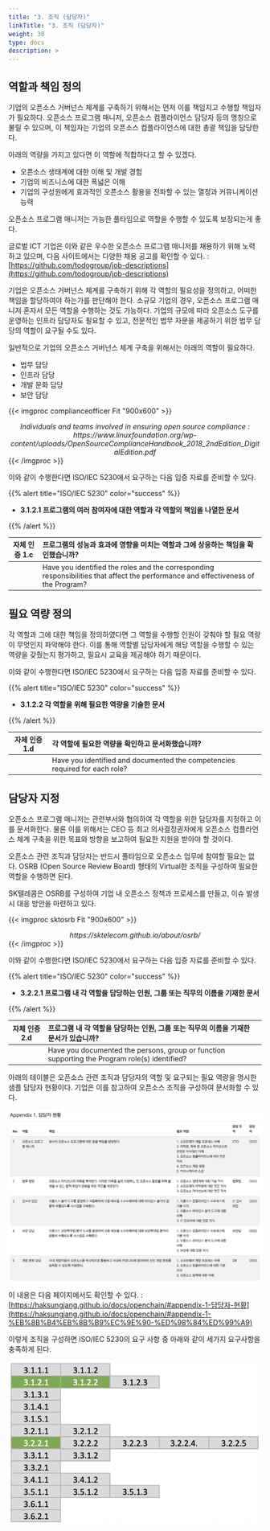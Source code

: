 ```yaml
---
title: "3. 조직 (담당자)"
linkTitle: "3. 조직 (담당자)"
weight: 30
type: docs
description: >
---
```


## 역할과 책임 정의

기업의 오픈소스 거버넌스 체계를 구축하기 위해서는 먼저 이를 책임지고 수행할 책임자가 필요하다. 오픈소스 프로그램 매니저, 오픈소스 컴플라이언스 담당자 등의 명칭으로 불릴 수 있으며, 이 책임자는 기업의 오픈소스 컴플라이언스에 대한 총괄 책임을 담당한다. 

아래의 역량을 가지고 있다면 이 역할에 적합하다고 할 수 있겠다. 

- 오픈소스 생태계에 대한 이해 및 개발 경험
- 기업의 비즈니스에 대한 폭넓은 이해
- 기업의 구성원에게 효과적인 오픈소스 활용을 전파할 수 있는 열정과 커뮤니케이션 능력

오픈소스 프로그램 매니저는 가능한 풀타임으로 역할을 수행할 수 있도록 보장되는게 좋다. 

글로벌 ICT 기업은 이와 같은 우수한 오픈소스 프로그램 매니저를 채용하기 위해 노력하고 있으며, 다음 사이트에서는 다양한 채용 공고를 확인할 수 있다. : [https://github.com/todogroup/job-descriptions](https://github.com/todogroup/job-descriptions)

기업은 오픈소스 거버넌스 체계를 구축하기 위해 각 역할의 필요성을 정의하고, 어떠한 책임을 할당하여야 하는가를 판단해야 한다. 소규모 기업의 경우, 오픈소스 프로그램 매니저 혼자서 모든 역할을 수행하는 것도 가능하다. 기업의 규모에 따라 오픈소스 도구를 운영하는 인프라 담당자도 필요할 수 있고, 전문적인 법무 자문을 제공하기 위한 법무 담당의 역할이 요구될 수도 있다. 

일반적으로 기업의 오픈소스 거버넌스 체계 구축을 위해서는 아래의 역할이 필요하다. 

- 법무 담당
- 인프라 담당
- 개발 문화 담당
- 보안 담당

{{< imgproc complianceofficer Fit "900x600" >}}
<center><i>Individuals and teams involved in ensuring open source compliance : https://www.linuxfoundation.org/wp-content/uploads/OpenSourceComplianceHandbook_2018_2ndEdition_DigitalEdition.pdf</i></center>
{{< /imgproc >}}

이와 같이 수행한다면 ISO/IEC 5230에서 요구하는 다음 입증 자료를 준비할 수 있다.

{{% alert title="ISO/IEC 5230" color="success" %}}

* <b>3.1.2.1 프로그램의 여러 참여자에 대한 역할과 각 역할의 책임을 나열한 문서</b>

{{% /alert %}}

| 자체 인증 1.c  | 프로그램의 성능과 효과에 영향을 미치는 역할과 그에 상응하는 책임을 확인했습니까? |
|---|:---|
|  | Have you identified the roles and the corresponding responsibilities that affect the performance and effectiveness of the Program? |

## 필요 역량 정의

각 역할과 그에 대한 책임을 정의하였다면 그 역할을 수행할 인원이 갖춰야 할 필요 역량이 무엇인지 파악해야 한다. 이를 통해 역할별 담당자에게 해당 역할을 수행할 수 있는 역량을 갖췄는지 평가하고, 필요시 교육을 제공해야 하기 때문이다. 

이와 같이 수행한다면 ISO/IEC 5230에서 요구하는 다음 입증 자료를 준비할 수 있다.

{{% alert title="ISO/IEC 5230" color="success" %}}

* <b>3.1.2.2 각 역할을 위해 필요한 역량을 기술한 문서</b>

{{% /alert %}}

| 자체 인증 1.d  | 각 역할에 필요한 역량을 확인하고 문서화했습니까? |
|---|:---|
|  | Have you identified and documented the competencies required for each role? |

## 담당자 지정

오픈소스 프로그램 매니저는 관련부서와 협의하여 각 역할을 위한 담당자를 지정하고 이를 문서화한다.  물론 이를 위해서는 CEO 등 최고 의사결정권자에게 오픈소스 컴플라언스 체계 구축을 위한 목표와 방향을 보고하여 필요한 지원을 받아야 할 것이다. 

오픈소스 관련 조직과 담당자는 반드시 풀타임으로 오픈소스 업무에 참여할 필요는 없다. OSRB (Open Source Review Board) 형태의 Virtual한 조직을 구성하여 필요한 역할을 수행하면 된다. 

SK텔레콤은 OSRB를 구성하여 기업 내 오픈소스 정책과 프로세스를 만들고, 이슈 발생 시 대응 방안을 마련하고 있다. 

{{< imgproc sktosrb Fit "900x600" >}}
<center><i>https://sktelecom.github.io/about/osrb/</i></center>
{{< /imgproc >}}

이와 같이 수행한다면 ISO/IEC 5230에서 요구하는 다음 입증 자료를 준비할 수 있다.

{{% alert title="ISO/IEC 5230" color="success" %}}

* <b>3.2.2.1 프로그램 내 각 역할을 담당하는 인원, 그룹 또는 직무의 이름을 기재한 문서</b>

{{% /alert %}}

| 자체 인증 2.d  | 프로그램 내 각 역할을 담당하는 인원, 그룹 또는 직무의 이름을 기재한 문서가 있습니까? |
|---|:---|
|  | Have you documented the persons, group or function supporting the Program role(s) identified? |


아래의 테이블은 오픈소스 관련 조직과 담당자의 역할 및 요구되는 필요 역량을 명시한 샘플 담당자 현황이다. 기업은 이를 참고하여 오픈소스 조직을 구성하여 문서화할 수 있다. 

![](rolelist.png)

이 내용은 다음 페이지에서도 확인할 수 있다. : [https://haksungjang.github.io/docs/openchain/#appendix-1-담당자-현황](https://haksungjang.github.io/docs/openchain/#appendix-1-%EB%8B%B4%EB%8B%B9%EC%9E%90-%ED%98%84%ED%99%A9)


이렇게 조직을 구성하면 ISO/IEC 5230의 요구 사항 중 아래와 같이 세가지 요구사항을 충족하게 된다. 

![](spec3121.png)